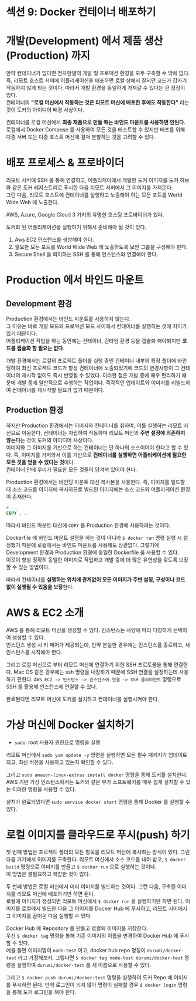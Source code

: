 # 섹션 9: Docker 컨테이너 배포하기
# 개발(Development) 에서 제품 생산(Production) 까지
만약 컨테이너가 없다면 천차만별의 개발 및 프로덕션 환경을 모두 구축할 수 밖에 없다.   
즉, 리모트 호스트 서버에 어플리케이션을 배포하면 로컬 상에서 잘되던 코드가 갑자기 작동하지 않게 되는 것이다.
따라서 개발 환경을 동일하게 가져갈 수 있다는 큰 장점이 있다.     
컨테이너의 **"로컬 머신에서 작동하는 것은 리모트 머신에 배포한 후에도 작동한다"** 라는 것이 도커의 아이디어 배경 사상이다.

컨테이너를 로컬 머신에서 **최종 제품으로 만들 때는 바인드 마운트를 사용하면 안된다**.   
로컬에서 Docker Compose 를 사용하여 모든 것을 테스트할 수 있지만 배포를 위해 다중 서버 또는 다중 호스트 머신에 걸쳐 분할하는 것을 고려할 수 있다.

# 배포 프로세스 & 프로바이더
리모트 서버에 SSH 를 통해 연결하고, 어플리케이에서 개발한 도커 이미지를 도커 허브와 같은 도커 레지스트리로 푸시한 다음 리모트 서버에서 그 이미지를 가져온다.   
그런 다음, 리모트 호스트에 컨테이너를 실행하고 노출해야 하는 모든 포트를 World Wide Web 에 노출한다.

AWS, Azure, Google Cloud 3 가지의 유명한 호스팅 프로바이더가 있다. 

도커화 된 어플리케이션을 실행하기 위해서 준비해야 될 것이 있다.
1. Aws EC2 인스턴스를 생성해야 한다.
2. 필요한 모든 포트를 World Wide Web 에 노출하도록 보안 그룹을 구성해야 한다.
3. Secure Shell 을 의미하는 SSH 를 통해 인스턴스와 연결해야 한다.

# Production 에서 바인드 마운트
## Development 환경
Production 환경에서는 바인드 마운트를 사용하지 않는다.   
그 이유는 바로 개발 모드와 프로덕션 모드 사이에서 컨테이너를 실행하는 것에 차이가 있기 때문이다.    
어플리케이션 작업을 하는 동안에는 컨테이너, 런타임 환경 등을 캡슐화 해야되지만 **코드를 캡슐화 할 필요는 없다**.

개발 환경에서는 로컬의 프로젝트 폴더를 실행 중인 컨테이너 내부의 특정 폴더에 바인딩하여 최신 프로젝트 코드가 항상 컨테이너에 노출되었기에 
코드의 변경사항이 그 컨테이너의 재시작 없이도 즉시 반영될 수 있었다.
이러한 점은 개발 중에 매우 편리하기 때문에 개발 중에 일반적으로 수행하는 작업이다.
즉각적인 업데이트와 이미지를 리빌드하여 컨테이너를 재시작할 필요가 없기 때문이다.

## Production 환경
하지만 Production 환경에서는 이미지와 컨테이너를 취하여, 이를 실행하는 리모트 머신으로 이동한다.
컨테이너는 자립하여 작동하며 리모트 머신의 **주변 설정에 의존하지 않는다**는 것이 도커의 아이디어 사상이다.     
이미지와 그 이미지를 기반으로 하는 컨테이너는 단 하나의 소스이어야 한다고 할 수 있다. 
즉, 이미지를 가져와서 이를 기반으로 **컨테이너를 실행하면 어플리케이션에 필요한 모든 것을 얻을 수 있다는 것**이다.     
컨테이너 안에 우리가 필요한 모든 것들이 담겨져 있어야 한다.    

Production 환경에서는 바인딩 마운트 대신 복사본을 사용한다. 즉, 이미지를 빌드할 때 소스 코드를 이미지에 복사하므로
빌드된 이미지에는 소스 코드와 어플리케이션 환경이 존재한다.
```dockerfile
# ...
COPY . .
```
따라서 바인드 마운트 대신에 ```COPY``` 를 Production 환경에 사용하려는 것이다.

Dockerfile 에 바인드 마운트 설정을 하는 것이 아니라 ```$ docker run``` 명령 실행 시 설정했기 때문에 로컬에서는 바인드 마운트를 사용해도 상관없다.
그렇기에 Development 환경과 Production 환경에 동일한 Dockerfile 을 사용할 수 있다.    
이것이 항상 정확히 동일한 이미지로 작업하고 개발 중에 더 많은 유연성을 갖도록 보장할 수 있는 방법이다.

따라서 컨테이너를 **실행하는 위치에 관계없이 모든 이미지가 주변 설정, 구성이나 코드 없이 실행될 수 있음을 보장**한다.

# AWS & EC2 소개
AWS 를 통해 리모트 머신을 생성할 수 있다. 인스턴스는 사양에 따라 다양하게 선택하여 생성할 수 있다.     
인스턴스 생성 시 키 페어가 제공되는데, 만약 분실한 경우에는 인스턴스를 종료하고, 새 인스턴스를 시작해야 한다.   

그리고 로컬 머신으로 부터 리모트 머신에 연결하기 위한 SSH 프로토콜을 통해 연결한다. 
Mac OS 같은 경우에는 ssh 명령을 내장하기 때문에 SSH 연결을 설정하는데 사용하기 편한다.
```AWS EC2 -> 인스턴스 -> 인스턴스에 연결 -> SSH 클라이언트``` 명령으로 SSH 를 활용해 인스턴스에 연결할 수 있다.

완료된다면 리모트 머신에 도커를 설치하고 컨테이너를 실행시켜야 한다.   

# 가상 머신에 Docker 설치하기
- ```sudo```: root 사용자 권한으로 명령을 실행

리모트 머신에서 ```sudo yum update -y``` 명령을 실행하면 모든 필수 패키지가 업데이트 되고, 최신 버전을 사용하고 있는지 확인할 수 있다.   

그리고 ```sudo amazon-linux-extras install docker``` 명령을 통해 도커를 설치한다. AWS 기반 가상 인스턴스에서는 도커와 같은 부가 소프트웨어를
매우 쉽게 설치할 수 있는 이러한 명령을 사용할 수 있다.

설치가 완료되었다면 ```sudo service docker start``` 명령을 통해 Docker 를 실행할 수 있다.

# 로컬 이미지를 클라우드로 푸시(push) 하기
첫 번째 방법은 프로젝트 폴더의 모든 항목을 리모트 머신에 복사하는 방식이 있다. 그런 다음 거기에서 이미지를 구축한다.
리모트 머신에서 소스 코드를 내려 받고, ```$ docker build``` 명령으로 이미지를 만들고 ```$ docker run``` 으로 실행하는 것이다.   
이 방법은 불필요하고 복잡한 것이 많다.    

두 번째 방법은 로컬 머신에서 미리 이미지를 빌드하는 것이다. 그런 다음, 구축된 이미지를 리모트 머신에 배포하기만 하면 된다.    
로컬에 이미지가 생성되면 리모트 머신에서 ```$ docker run``` 을 실행하기만 하면 된다.
이미지를 로컬에서 빌드한 다음 그 이미지를 Docker Hub 에 푸시하고, 리모트 서버에서 그 이미지를 끌어온 다음 실행할 수 있다.

Docker Hub 에 Repository 를 만들고 로컬의 이미지를 저장한다.    
우선 ```$ docker tag``` 명령을 통해 기존 이미지의 이름을 변경하여 Docker Hub 에 푸시할 수 있다.  
예를 들면 이미지명이 ```node-test``` 이고, docker hub repo 명칭이 ```durumi/docker-test``` 라고 가정해보자.
그렇다면 ```$ docker tag node-test durumi/docker-test``` 명령을 실행하여 ```durumi/docker-test``` 를 새 이름으로 사용할 수 있다.

그리고 ```$ docker push durumi/docker-test``` 명령을 실행하여 도커 Repo 에 이미지를 푸시하면 된다.
만약 로그인이 되지 않아 명령이 실패할 경우 ```$ docker login``` 명령을 통해 도커 로그인을 해야 한다.

